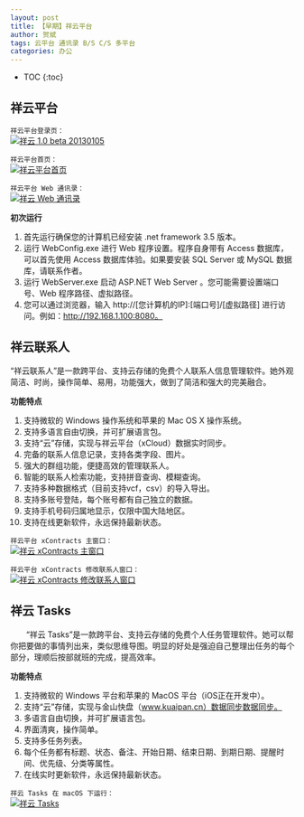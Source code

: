 ```yaml
---
layout: post
title: 【早期】祥云平台
author: 贺斌
tags: 云平台 通讯录 B/S C/S 多平台
categories: 办公
---
```


* TOC
{:toc}

## 祥云平台

`祥云平台登录页：`<br/>
<a data-fancybox="gallery" href="{{'/祥云1.0beta20130105.png' | prepend: site.imgrepo }}">
    <img src="{{'/small/祥云1.0beta20130105.jpg' | prepend: site.imgrepo }}" alt="祥云 1.0 beta 20130105" />
</a>

`祥云平台首页：`<br/>
<a data-fancybox="gallery" href="{{'/祥云-通讯录1.png' | prepend: site.imgrepo }}">
    <img src="{{'/small/祥云-通讯录1.jpg' | prepend: site.imgrepo }}" alt="祥云平台首页" />
</a>

`祥云平台 Web 通讯录：`<br/>
<a data-fancybox="gallery" href="{{'/祥云-通讯录2.png' | prepend: site.imgrepo }}">
    <img src="{{'/祥云-通讯录2.png' | prepend: site.imgrepo }}" alt="祥云 Web 通讯录" />
</a>

**初次运行**

1. 首先运行确保您的计算机已经安装 .net framework 3.5 版本。
2. 运行 WebConfig.exe 进行 Web 程序设置。程序自身带有 Access 数据库，可以首先使用 Access 数据库体验。如果要安装 SQL Server 或 MySQL 数据库，请联系作者。
3. 运行 WebServer.exe 启动 ASP.NET Web Server 。您可能需要设置端口号、Web 程序路径、虚拟路径。
4. 您可以通过浏览器，输入 http://[您计算机的IP]:[端口号]/[虚拟路径] 进行访问。例如：http://192.168.1.100:8080。


## 祥云联系人

“祥云联系人”是一款跨平台、支持云存储的免费个人联系人信息管理软件。她外观简洁、时尚，操作简单、易用，功能强大，做到了简洁和强大的完美融合。

**功能特点**

1. 支持微软的 Windows 操作系统和苹果的 Mac OS X 操作系统。
2. 支持多语言自由切换，并可扩展语言包。
3. 支持“云”存储，实现与祥云平台（xCloud）数据实时同步。
4. 完备的联系人信息记录，支持各类字段、图片。
5. 强大的群组功能，便捷高效的管理联系人。
6. 智能的联系人检索功能，支持拼音查询、模糊查询。
7. 支持多种数据格式（目前支持vcf，csv）的导入导出。
8. 支持多账号登陆，每个账号都有自己独立的数据。
9. 支持手机号码归属地显示，仅限中国大陆地区。
10. 支持在线更新软件，永远保持最新状态。

`祥云平台 xContracts 主窗口：`<br/>
<a data-fancybox="gallery" href="{{'/祥云-xContracts_01.png' | prepend: site.imgrepo }}">
    <img src="{{'/祥云-xContracts_01.png' | prepend: site.imgrepo }}" alt="祥云 xContracts 主窗口" />
</a>

`祥云平台 xContracts 修改联系人窗口：`<br/>
<a data-fancybox="gallery" href="{{'/祥云-xContracts_02.png' | prepend: site.imgrepo }}">
    <img src="{{'/祥云-xContracts_02.png' | prepend: site.imgrepo }}" alt="祥云 xContracts 修改联系人窗口" />
</a>

## 祥云 Tasks

　　“祥云 Tasks”是一款跨平台、支持云存储的免费个人任务管理软件。她可以帮你把要做的事情列出来，类似思维导图。明显的好处是强迫自己整理出任务的每个部分，理顺后按部就班的完成，提高效率。

**功能特点**

1. 支持微软的 Windows 平台和苹果的 MacOS 平台（iOS正在开发中）。
2. 支持“云”存储，实现与金山快盘（www.kuaipan.cn）数据同步数据同步。
3. 多语言自由切换，并可扩展语言包。
4. 界面清爽，操作简单。
5. 支持多任务列表。
6. 每个任务都有标题、状态、备注、开始日期、结束日期、到期日期、提醒时间、优先级、分类等属性。
7. 在线实时更新软件，永远保持最新状态。

`祥云 Tasks 在 macOS 下运行：`<br/>
<a data-fancybox="gallery" href="{{'/xTasks-main.png' | prepend: site.imgrepo }}">
    <img src="{{'/xTasks-main.png' | prepend: site.imgrepo }}" alt="祥云 Tasks" />
</a>